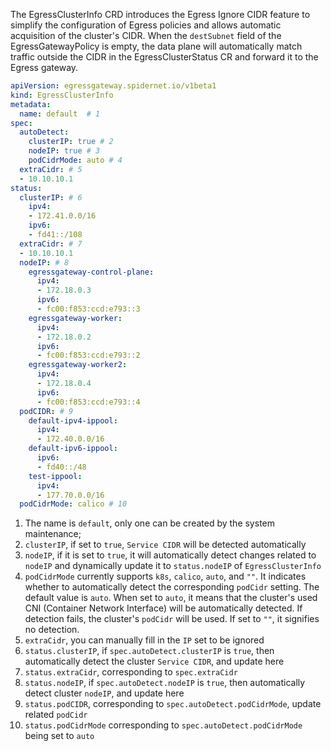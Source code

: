 The EgressClusterInfo CRD introduces the Egress Ignore CIDR feature to simplify the configuration of Egress policies and allows automatic acquisition of the cluster's CIDR. When the `destSubnet` field of the EgressGatewayPolicy is empty, the data plane will automatically match traffic outside the CIDR in the EgressClusterStatus CR and forward it to the Egress gateway.

```yaml
apiVersion: egressgateway.spidernet.io/v1beta1
kind: EgressClusterInfo
metadata:
  name: default  # 1
spec:
  autoDetect:
    clusterIP: true # 2
    nodeIP: true # 3
    podCidrMode: auto # 4
  extraCidr: # 5
  - 10.10.10.1
status:
  clusterIP: # 6
    ipv4:
    - 172.41.0.0/16
    ipv6:
    - fd41::/108
  extraCidr: # 7
  - 10.10.10.1
  nodeIP: # 8
    egressgateway-control-plane:
      ipv4:
      - 172.18.0.3
      ipv6:
      - fc00:f853:ccd:e793::3
    egressgateway-worker:
      ipv4:
      - 172.18.0.2
      ipv6:
      - fc00:f853:ccd:e793::2
    egressgateway-worker2:
      ipv4:
      - 172.18.0.4
      ipv6:
      - fc00:f853:ccd:e793::4
  podCIDR: # 9
    default-ipv4-ippool:
      ipv4:
      - 172.40.0.0/16
    default-ipv6-ippool:
      ipv6:
      - fd40::/48
    test-ippool:
      ipv4:
      - 177.70.0.0/16
  podCidrMode: calico # 10
```

1. The name is `default`, only one can be created by the system maintenance;
2. `clusterIP`, if set to `true`, `Service CIDR` will be detected automatically
3. `nodeIP`, if it is set to `true`, it will automatically detect changes related to `nodeIP` and dynamically update it to `status.nodeIP` of `EgressClusterInfo`
4. `podCidrMode` currently supports `k8s`, `calico`, `auto`, and `""`. It indicates whether to automatically detect the corresponding `podCidr` setting. The default value is `auto`. When set to `auto`, it means that the cluster's used CNI (Container Network Interface) will be automatically detected. If detection fails, the cluster's `podCidr` will be used. If set to `""`, it signifies no detection.
5. `extraCidr`, you can manually fill in the `IP` set to be ignored
6. `status.clusterIP`, if `spec.autoDetect.clusterIP` is `true`, then automatically detect the cluster `Service CIDR`, and update here
7. `status.extraCidr`, corresponding to `spec.extraCidr`
8. `status.nodeIP`, if `spec.autoDetect.nodeIP` is `true`, then automatically detect cluster `nodeIP`, and update here
9. `status.podCIDR`, corresponding to `spec.autoDetect.podCidrMode`, update related `podCidr`
10. `status.podCidrMode` corresponding to `spec.autoDetect.podCidrMode` being set to `auto`